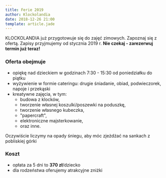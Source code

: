 ```yaml
---
title: Ferie 2019
author: Klockolandia
date: 2018-12-26 21:00
template: article.jade
---
```


KLOCKOLANDIA już przygotowuje się do zajęć zimowych. Zapoznaj się z ofertą. Zapisy przyjmujemy od stycznia 2019 r. **Nie czekaj - zarezerwuj termin już teraz!**

<span class="more"></span>

### Oferta obejmuje

* opiękę nad dzieckiem w godzinach 7:30 - 15:30 od poniedziałku do piątku
* wyżywienie w formie cateringu: drugie śniadanie, obiad, podwieczorek, napoje i przekąski
* kreatywne zajęcia, w tym:
    * budowa z klocków, 
    * tworzenie własnej koszulki/poszewki na poduszkę,
    * tworzenie własnego kubeczka,
    * "papercraft",
    * elektroniczne majsterkowanie,
    * oraz inne.

Oczywiście liczymy na opady śniegu, aby móc zjeżdżać na sankach z pobliskiej górki

### Koszt

* opłata za 5 dni to **370 zł**/dziecko 
* dla rodzeństwa oferujemy atrakcyjne zniżki
